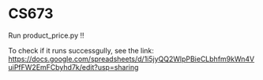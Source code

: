# CS673
Run product_price.py !!

To check if it runs successgully, see the link:
https://docs.google.com/spreadsheets/d/1i5jyQQ2WlpPBieCLbhfm9kWn4VuiPfFW2EmFCbyhd7k/edit?usp=sharing
